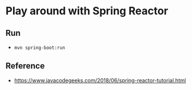 # Play around with Spring Reactor

## Run
* `mvn spring-boot:run`

## Reference
* https://www.javacodegeeks.com/2018/06/spring-reactor-tutorial.html
